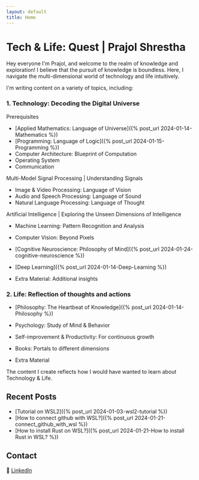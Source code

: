 ```yaml
---
layout: default
title: Home
---
```

# Tech & Life: Quest | Prajol Shrestha 

Hey everyone I'm Prajol, and welcome to the realm of knowledge and exploration! 
I believe that the pursuit of knowledge is boundless. 
Here, I navigate the multi-dimensional world of technology and life intuitively. 

I'm writing content on a variety of topics, including:

### 1. Technology: Decoding the Digital Universe
Prerequisites
- [Applied Mathematics: Language of Universe]({% post_url 2024-01-14-Mathematics %})
- [Programming: Language of Logic]({% post_url 2024-01-15-Programming %})
- Computer Architecture: Blueprint of Computation
- Operating System
- Communication

Multi-Model Signal Processing | Understanding Signals
- Image & Video Processing: Language of Vision
- Audio and Speech Processing: Language of Sound
- Natural Language Processing: Language of Thought
  
Artificial Intelligence | Exploring the Unseen Dimensions of Intelligence
- Machine Learning: Pattern Recognition and Analysis
- Computer Vision: Beyond Pixels
- [Cognitive Neuroscience: Philosophy of Mind]({% post_url 2024-01-24-cognitive-neuroscience %})
- [Deep Learning]({% post_url 2024-01-14-Deep-Learning %})

- Extra Material: Additional insights
  
### 2. Life: Reflection of thoughts and actions
- [Philosophy: The Heartbeat of Knowledge]({% post_url 2024-01-14-Philosophy %})
- Psychology: Study of Mind & Behavior
- Self-improvement & Productivity: For continuous growth
- Books: Portals to different dimensions

- Extra Material

The content I create reflects how I would have wanted to learn about Technology & Life.


## Recent Posts

- [Tutorial on WSL2]({% post_url 2024-01-03-wsl2-tutorial %})
- [How to connect github with WSL?]({% post_url 2024-01-21-connect_github_with_wsl %})
- [How to install Rust on WSL?]({% post_url 2024-01-21-How to install Rust in WSL? %})


## Contact
🔗 [Linkedln](https://www.linkedin.com/in/prajolshresthaa/)
